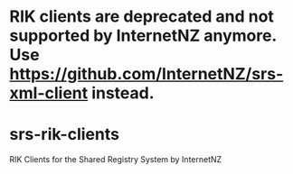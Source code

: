 RIK clients are deprecated and not supported by InternetNZ anymore. Use https://github.com/InternetNZ/srs-xml-client instead.
=====================================================================================================================

# srs-rik-clients
RIK Clients for the Shared Registry System by InternetNZ
